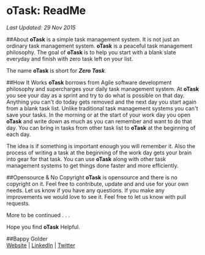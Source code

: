 <!--
GitHub Markdown System:
https://help.github.com/articles/markdown-basics/
https://guides.github.com/features/mastering-markdown/
-->

# oTask: ReadMe
*Last Updated: 29 Nov 2015*

##About
**oTask** is a simple task management system. It is not just an ordinary task management system. **oTask** is a peaceful task management philosophy. The goal of **oTask** is to help you start with a blank slate everyday and finish with zero task left on your list. 

The name **oTask** is short for ***Zero Task***. 

##How It Works
**oTask** borrows from Agile software development philosophy and supercharges your daily task management system. At **oTask** you see your day as a sprint and try to do what is possible on that day. Anything you can't do today gets removed and the next day you start again from a blank task list. Unlike traditional task management systems you can't save your tasks. In the morning or at the start of your work day you open **oTask** and write down as much as you can remember and want to do that day. You can bring in tasks from other task list to **oTask** at the beginning of each day.

The idea is if something is important enough you will remember it. Also the process of writing a task at the beginning of the work day gets your brain into gear for that task. You can use **oTask** along with other task management systems to get things done faster and more efficiently. 

##Opensource & No Copyright
**oTask** is opensource and there is no copyright on it. Feel free to contribute, update and and use for your own needs. Let us know if you have any questions. If you make any improvements we would love to see it. Feel free to let us know with pull requests. 

More to be continued . . .

Hope you find **oTask** Helpful.

##Bappy Golder <br/>
<a href="http://bappygolder.com/">Website</a>  |  <a href="https://github.com/bappygolder">LinkedIn</a> |  <a href="https://au.linkedin.com/in/bappygolder">Twitter</a>


